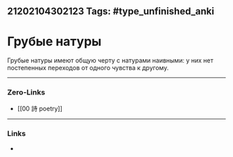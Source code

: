 21202104302123
Tags: #type_unfinished_anki
---
# Грубые натуры

Грубые натуры имеют общую черту с натурами наивными: у них нет постепенных переходов от одного чувства к другому.

---
### Zero-Links
- [[00 詩 poetry]]
---
### Links
-